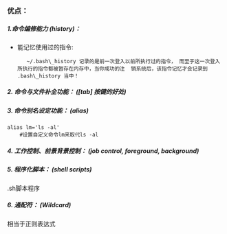 ### 优点：

#####  1.命令编修能力 \(history\)： 

* 能记忆使用过的指令:

         ~/.bash\_history 记录的是前一次登入以前所执行过的指令， 而至于这一次登入所执行的指令都被暂存在内存中，当你成功的注  销系统后，该指令记忆才会记录到 .bash\_history 当中！

##### 2. 命令与文件补全功能： \(\[tab\] 按键的好处\)

##### 3. 命令别名设定功能： \(alias\)

```
alias lm='ls -al'    #设置自定义命令lm来取代ls -al
```

##### 4. 工作控制、前景背景控制： \(job control, foreground, background\)

##### 5. 程序化脚本： \(shell scripts\)

.sh脚本程序

##### 6. 通配符： \(Wildcard\)

相当于正则表达式



